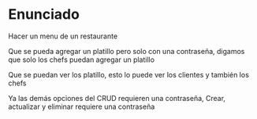 # Enunciado
Hacer un menu de un restaurante

Que se pueda agregar un platillo pero solo con una contraseña, digamos que solo los chefs puedan agregar un platillo

Que se puedan ver los platillo, esto lo puede ver los clientes y también los chefs

Ya las demás opciones del CRUD requieren una contraseña, Crear, actualizar y eliminar requiere una contraseña
